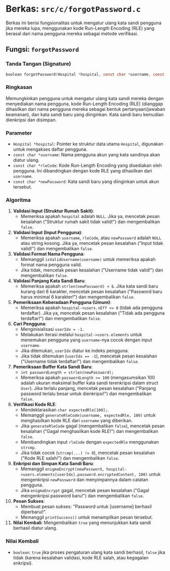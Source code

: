 # Berkas: `src/c/forgotPassword.c`

Berkas ini berisi fungsionalitas untuk mengatur ulang kata sandi pengguna jika mereka lupa, menggunakan kode Run-Length Encoding (RLE) yang berasal dari nama pengguna mereka sebagai metode verifikasi.

## Fungsi: `forgotPassword`

### Tanda Tangan (Signature)
```c
boolean forgotPassword(Hospital *hospital, const char *username, const char *rleCode, const char *newPassword)
```

### Ringkasan
Memungkinkan pengguna untuk mengatur ulang kata sandi mereka dengan menyediakan nama pengguna, kode Run-Length Encoding (RLE) (dianggap dihasilkan dari nama pengguna mereka sebagai bentuk pertanyaan/jawaban keamanan), dan kata sandi baru yang diinginkan. Kata sandi baru kemudian dienkripsi dan disimpan.

### Parameter
*   `Hospital *hospital`: Pointer ke struktur data utama `Hospital`, digunakan untuk mengakses daftar pengguna.
*   `const char *username`: Nama pengguna akun yang kata sandinya akan diatur ulang.
*   `const char *rleCode`: Kode Run-Length Encoding yang disediakan oleh pengguna. Ini dibandingkan dengan kode RLE yang dihasilkan dari `username`.
*   `const char *newPassword`: Kata sandi baru yang diinginkan untuk akun tersebut.

### Algoritma
1.  **Validasi Input (Struktur Rumah Sakit)**:
    *   Memeriksa apakah `hospital` adalah `NULL`. Jika ya, mencetak pesan kesalahan ("Struktur rumah sakit tidak valid!") dan mengembalikan `false`.
2.  **Validasi Input (Input Pengguna)**:
    *   Memeriksa apakah `username`, `rleCode`, atau `newPassword` adalah `NULL` atau string kosong. Jika ya, mencetak pesan kesalahan ("Input tidak valid!") dan mengembalikan `false`.
3.  **Validasi Format Nama Pengguna**:
    *   Memanggil `isValidUsername(username)` untuk memeriksa apakah format nama pengguna valid.
    *   Jika tidak, mencetak pesan kesalahan ("Username tidak valid!") dan mengembalikan `false`.
4.  **Validasi Panjang Kata Sandi Baru**:
    *   Memeriksa apakah `strlen(newPassword) < 6`. Jika kata sandi baru kurang dari 6 karakter, mencetak pesan kesalahan ("Password baru harus minimal 6 karakter!") dan mengembalikan `false`.
5.  **Pemeriksaan Keberadaan Pengguna (Umum)**:
    *   Memeriksa apakah `hospital->users.nEff <= 0` (tidak ada pengguna terdaftar). Jika ya, mencetak pesan kesalahan ("Tidak ada pengguna terdaftar!") dan mengembalikan `false`.
6.  **Cari Pengguna**:
    *   Menginisialisasi `userIdx = -1`.
    *   Melakukan iterasi melalui `hospital->users.elements` untuk menemukan pengguna yang `username`-nya cocok dengan input `username`.
    *   Jika ditemukan, `userIdx` diatur ke indeks pengguna.
    *   Jika tidak ditemukan (`userIdx == -1`), mencetak pesan kesalahan ("Username tidak terdaftar!") dan mengembalikan `false`.
7.  **Pemeriksaan Buffer Kata Sandi Baru**:
    *   `int passwordLength = strlen(newPassword);`
    *   Memeriksa apakah `passwordLength >= 100` (mengasumsikan 100 adalah ukuran maksimal buffer kata sandi terenkripsi dalam struct `User`). Jika terlalu panjang, mencetak pesan kesalahan ("Panjang password terlalu besar untuk dienkripsi!") dan mengembalikan `false`.
8.  **Verifikasi Kode RLE**:
    *   Mendeklarasikan `char expectedRle[100];`.
    *   Memanggil `generateRleCode(username, expectedRle, 100)` untuk menghasilkan kode RLE dari `username` yang diberikan.
    *   Jika `generateRleCode` gagal (mengembalikan `false`), mencetak pesan kesalahan ("Gagal menghasilkan kode RLE!") dan mengembalikan `false`.
    *   Membandingkan input `rleCode` dengan `expectedRle` menggunakan `strcmp`.
    *   Jika tidak cocok (`strcmp(...) != 0`), mencetak pesan kesalahan ("Kode RLE salah!") dan mengembalikan `false`.
9.  **Enkripsi dan Simpan Kata Sandi Baru**:
    *   Memanggil `enigmaEncrypt(newPassword, hospital->users.elements[userIdx].password.encryptedContent, 100)` untuk mengenkripsi `newPassword` dan menyimpannya dalam catatan pengguna.
    *   Jika `enigmaEncrypt` gagal, mencetak pesan kesalahan ("Gagal mengenkripsi password baru!") dan mengembalikan `false`.
10. **Pesan Sukses**:
    *   Membuat pesan sukses: "Password untuk [username] berhasil diperbarui!".
    *   Memanggil `printSuccess()` untuk menampilkan pesan tersebut.
11. **Nilai Kembali**: Mengembalikan `true` yang menunjukkan kata sandi berhasil diatur ulang.

### Nilai Kembali
*   `boolean`: `true` jika proses pengaturan ulang kata sandi berhasil, `false` jika tidak (karena kesalahan validasi, kode RLE salah, atau kegagalan enkripsi).
